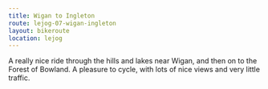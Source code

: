 ```yaml
---
title: Wigan to Ingleton
route: lejog-07-wigan-ingleton
layout: bikeroute
location: lejog
---
```


A really nice ride through the hills and lakes near Wigan, and then on to the Forest of Bowland. A pleasure to cycle, with lots of nice views and very little traffic.
